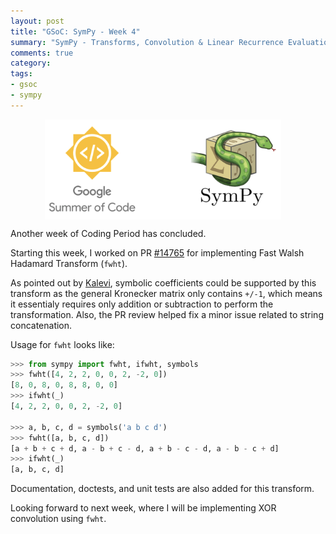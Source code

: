 ```yaml
---
layout: post
title: "GSoC: SymPy - Week 4"
summary: "SymPy - Transforms, Convolution & Linear Recurrence Evaluation"
comments: true
category:
tags:
- gsoc
- sympy
---
```


<img src="/files/gsoc-sympy.png" style="width:75%; height:75%; float:left; margin-left:55px;" />
<br clear="all" />

Another week of Coding Period has concluded.

Starting this week, I worked on PR [#14765](https://github.com/sympy/sympy/pull/14765) for implementing Fast Walsh Hadamard Transform (`fwht`).

As pointed out by [Kalevi](https://github.com/jksuom), symbolic coefficients could be supported by this transform as the general Kronecker matrix only contains `+/-1`, which means it essentialy requires only addition or subtraction to perform the transformation. Also, the PR review helped fix a minor issue related to string concatenation.

Usage for `fwht` looks like:
```python
>>> from sympy import fwht, ifwht, symbols
>>> fwht([4, 2, 2, 0, 0, 2, -2, 0])
[8, 0, 8, 0, 8, 8, 0, 0]
>>> ifwht(_)
[4, 2, 2, 0, 0, 2, -2, 0]

>>> a, b, c, d = symbols('a b c d')
>>> fwht([a, b, c, d])
[a + b + c + d, a - b + c - d, a + b - c - d, a - b - c + d]
>>> ifwht(_)
[a, b, c, d]
```

Documentation, doctests, and unit tests are also added for this transform.

Looking forward to next week, where I will be implementing XOR convolution using `fwht`.